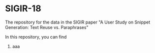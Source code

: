 # SIGIR-18
The repository for the data in the SIGIR paper "A User Study on Snippet Generation: Text Reuse vs. Paraphrases"

In this repository, you can find 
  1. aaa
